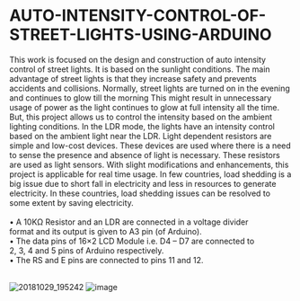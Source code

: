 # AUTO-INTENSITY-CONTROL-OF-STREET-LIGHTS-USING-ARDUINO
This work is focused on the design and construction of auto intensity  control of street lights. It is based on the sunlight conditions. The main  advantage of street lights is that they increase safety and prevents  accidents and collisions. Normally, street lights are turned on in the  evening and continues to glow till the morning This might result in  unnecessary usage of power as the light continues to glow at full  intensity all the time. But, this project allows us to control the intensity  based on the ambient lighting conditions. In the LDR mode, the lights  have an intensity control based on the ambient light near the LDR.  Light dependent resistors are simple and low-cost devices. These  devices are used where there is a need to sense the presence and  absence of light is necessary. These resistors are used as light  sensors. With slight modifications and enhancements, this project is  applicable for real time usage. In few countries, load shedding is a big  issue due to short fall in electricity and less in resources to generate  electricity. In these countries, load shedding issues can be resolved to  some extent by saving electricity.<br /><br />
• A 10KΩ Resistor and an LDR are connected in a voltage divider <br />
format and its output is given to A3 pin (of Arduino). <br />
• The data pins of 16×2 LCD Module i.e. D4 – D7 are connected to <br />
2, 3, 4 and 5 pins of Arduino respectively. <br />
• The RS and E pins are connected to pins 11 and 12. <br /><br />

![20181029_195242](https://user-images.githubusercontent.com/11870995/192177620-afbce33a-6181-411d-81ab-d629e9714e13.jpg)
![image](https://user-images.githubusercontent.com/11870995/192177698-74db2ab6-7297-4ffa-825b-3e9dce0c8370.png)
